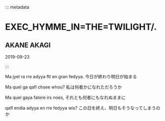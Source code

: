 ::: metadata

# EXEC_HYMME_IN=THE=TWILIGHT/.

## AKANE AKAGI

2019-09-23

:::

Ma jyel ra rre adyya ftt en gran fedyya.
今日が終わり明日が始まる

Ma quel ga qafl chsee whou?
私は何者かになれただろうか

Ma quel gaya fatere irs noes,
それとも何者にもなれぬままに

qafl endia adyya en rre fedyya wis?
この日を終え、明日もそうなってしまうのか
